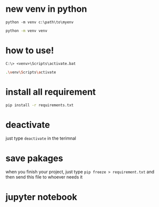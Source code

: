 # new venv in python

`python -m venv c:\path\to\myenv`
```sh
python -m venv venv
```


# how to use!

`C:\> <venv>\Scripts\activate.bat`
```sh
.\venv\Scripts\activate
```
# install all requirement
```sh
pip install -r requirements.txt

```
# deactivate
just type `deactivate` in the terimnal

# save pakages
when you finish your project, just type
`pip freeze > requirement.txt`
and then send this file to whoever needs it

# jupyter notebook